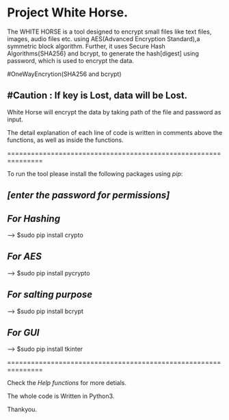 Project White Horse.
====================

The WHITE HORSE is a tool designed to encrypt small files like text files, images, audio files etc. using AES(Advanced Encryption Standard),a symmetric block algorithm. Further, it uses Secure Hash Algorithms{SHA256} and bcrypt, to generate the hash[digest] using password, which is used to encrypt the data.

#OneWayEncrytion(SHA256 and bcrypt)

#Caution : If key is Lost, data will be Lost.
---------

White Horse will encrypt the data by taking path of the file and password as input.

The detail explanation of each line of code is written in comments above the functions, as well as inside the functions.

===============================================================

To run the tool please install the following packages using *pip*:

*[enter the password for permissions]*
-------------------------------------

*For Hashing*
-------------
--> $sudo pip install crypto

*For AES*
---------
--> $sudo pip install pycrypto

*For salting purpose*
---------------------
--> $sudo pip install bcrypt

*For GUI*
---------
--> $sudo pip install tkinter

===============================================================

Check the *Help functions* for more detials.

The whole code is Written in Python3.

Thankyou.